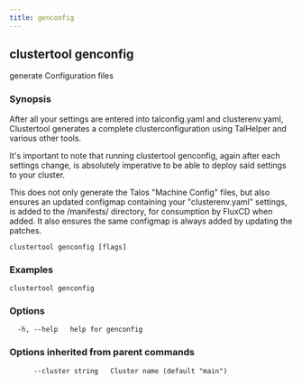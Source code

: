 ```yaml
---
title: genconfig
---
```

## clustertool genconfig

generate Configuration files

### Synopsis

After all your settings are entered into talconfig.yaml and clusterenv.yaml, Clustertool generates a complete clusterconfiguration using TalHelper and various other tools.

It's important to note that running clustertool genconfig, again after each settings change, is absolutely imperative to be able to deploy said settings to your cluster.

This does not only generate the Talos "Machine Config" files, but also ensures an updated configmap containing your "clusterenv.yaml" settings, is added to the /manifests/ directory, for consumption by FluxCD when added.
It also ensures the same configmap is always added by updating the patches.

```
clustertool genconfig [flags]
```

### Examples

```
clustertool genconfig
```

### Options

```
  -h, --help   help for genconfig
```

### Options inherited from parent commands

```
      --cluster string   Cluster name (default "main")
```
